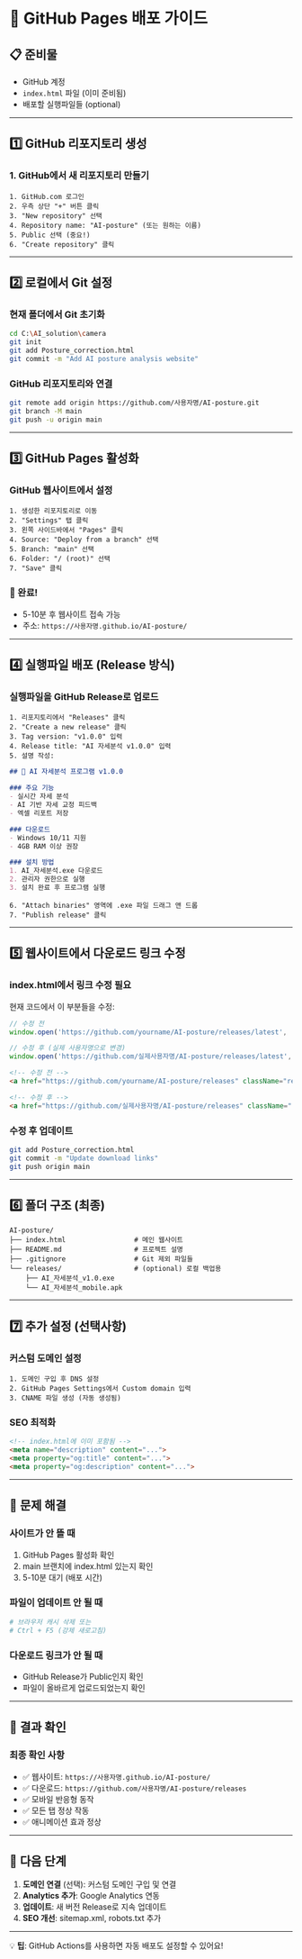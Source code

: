 # 🚀 GitHub Pages 배포 가이드

## 📋 준비물
- GitHub 계정
- `index.html` 파일 (이미 준비됨)
- 배포할 실행파일들 (optional)

---

## 1️⃣ GitHub 리포지토리 생성

### 1. GitHub에서 새 리포지토리 만들기
```
1. GitHub.com 로그인
2. 우측 상단 "+" 버튼 클릭
3. "New repository" 선택
4. Repository name: "AI-posture" (또는 원하는 이름)
5. Public 선택 (중요!)
6. "Create repository" 클릭
```

---

## 2️⃣ 로컬에서 Git 설정

### 현재 폴더에서 Git 초기화
```bash
cd C:\AI_solution\camera
git init
git add Posture_correction.html
git commit -m "Add AI posture analysis website"
```

### GitHub 리포지토리와 연결
```bash
git remote add origin https://github.com/사용자명/AI-posture.git
git branch -M main
git push -u origin main
```

---

## 3️⃣ GitHub Pages 활성화

### GitHub 웹사이트에서 설정
```
1. 생성한 리포지토리로 이동
2. "Settings" 탭 클릭
3. 왼쪽 사이드바에서 "Pages" 클릭
4. Source: "Deploy from a branch" 선택
5. Branch: "main" 선택
6. Folder: "/ (root)" 선택
7. "Save" 클릭
```

### 🎉 완료!
- 5-10분 후 웹사이트 접속 가능
- 주소: `https://사용자명.github.io/AI-posture/`

---

## 4️⃣ 실행파일 배포 (Release 방식)

### 실행파일을 GitHub Release로 업로드

```
1. 리포지토리에서 "Releases" 클릭
2. "Create a new release" 클릭
3. Tag version: "v1.0.0" 입력
4. Release title: "AI 자세분석 v1.0.0" 입력
5. 설명 작성:
```

```markdown
## 🚀 AI 자세분석 프로그램 v1.0.0

### 주요 기능
- 실시간 자세 분석
- AI 기반 자세 교정 피드백
- 엑셀 리포트 저장

### 다운로드
- Windows 10/11 지원
- 4GB RAM 이상 권장

### 설치 방법
1. AI_자세분석.exe 다운로드
2. 관리자 권한으로 실행
3. 설치 완료 후 프로그램 실행
```

```
6. "Attach binaries" 영역에 .exe 파일 드래그 앤 드롭
7. "Publish release" 클릭
```

---

## 5️⃣ 웹사이트에서 다운로드 링크 수정

### index.html에서 링크 수정 필요
현재 코드에서 이 부분들을 수정:

```javascript
// 수정 전
window.open('https://github.com/yourname/AI-posture/releases/latest', '_blank');

// 수정 후 (실제 사용자명으로 변경)
window.open('https://github.com/실제사용자명/AI-posture/releases/latest', '_blank');
```

```html
<!-- 수정 전 -->
<a href="https://github.com/yourname/AI-posture/releases" className="release-link">

<!-- 수정 후 -->
<a href="https://github.com/실제사용자명/AI-posture/releases" className="release-link">
```

### 수정 후 업데이트
```bash
git add Posture_correction.html
git commit -m "Update download links"
git push origin main
```

---

## 6️⃣ 폴더 구조 (최종)

```
AI-posture/
├── index.html                 # 메인 웹사이트
├── README.md                  # 프로젝트 설명
├── .gitignore                 # Git 제외 파일들
└── releases/                  # (optional) 로컬 백업용
    ├── AI_자세분석_v1.0.exe
    └── AI_자세분석_mobile.apk
```

---

## 7️⃣ 추가 설정 (선택사항)

### 커스텀 도메인 설정
```
1. 도메인 구입 후 DNS 설정
2. GitHub Pages Settings에서 Custom domain 입력
3. CNAME 파일 생성 (자동 생성됨)
```

### SEO 최적화
```html
<!-- index.html에 이미 포함됨 -->
<meta name="description" content="...">
<meta property="og:title" content="...">
<meta property="og:description" content="...">
```

---

## 🔧 문제 해결

### 사이트가 안 뜰 때
1. GitHub Pages 활성화 확인
2. main 브랜치에 index.html 있는지 확인
3. 5-10분 대기 (배포 시간)

### 파일이 업데이트 안 될 때
```bash
# 브라우저 캐시 삭제 또는
# Ctrl + F5 (강제 새로고침)
```

### 다운로드 링크가 안 될 때
- GitHub Release가 Public인지 확인
- 파일이 올바르게 업로드되었는지 확인

---

## 📱 결과 확인

### 최종 확인 사항
- ✅ 웹사이트: `https://사용자명.github.io/AI-posture/`
- ✅ 다운로드: `https://github.com/사용자명/AI-posture/releases`
- ✅ 모바일 반응형 동작
- ✅ 모든 탭 정상 작동
- ✅ 애니메이션 효과 정상

---

## 🎯 다음 단계

1. **도메인 연결** (선택): 커스텀 도메인 구입 및 연결
2. **Analytics 추가**: Google Analytics 연동
3. **업데이트**: 새 버전 Release로 지속 업데이트
4. **SEO 개선**: sitemap.xml, robots.txt 추가

---

💡 **팁**: GitHub Actions를 사용하면 자동 배포도 설정할 수 있어요!